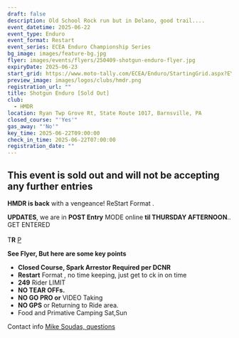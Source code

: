 ```yaml
---
draft: false
description: Old School Rock run but in Delano, good trail....
event_datetime: 2025-06-22
event_type: Enduro
event_format: Restart
event_series: ECEA Enduro Championship Series
bg_image: images/feature-bg.jpg
flyer: images/events/flyers/250409-shotgun-enduro-flyer.jpg
expiryDate: 2025-06-23
start_grid: https://www.moto-tally.com/ECEA/Enduro/StartingGrid.aspx?EY=2025&EID=7
preview_image: images/logos/clubs/hmdr.png
registration_url: ""
title: Shotgun Enduro [Sold Out]
club:
  - HMDR
location: Ryan Twp Grove Rt, State Route 1017, Barnsville, PA
closed_course: "'Yes'"
gas_away: "'No'"
key_time: 2025-06-22T09:00:00
check_in_time: 2025-06-22T07:00:00
registration_date: ""
---
```

## **This event is sold out and will not be accepting any further entries**

**HMDR is back** with a vengeance!  ReStart Format .

**UPDATES**, we are in **POST Entry** MODE online **til THURSDAY AFTERNOON**.. GET ENTERED \
\
T**R** [P](https://www.moto-tally.com/ECEA/Enduro/StartingGrid.aspx?EY=2024&EID=7)

**See Flyer, But here are  some key points**

* **Closed Course, Spark Arrestor Required per DCNR**
* **Restart** Format ,  no time keeping, just get to ck in on time
* **249** Rider LIMIT
* **NO TEAR OFFs.**  
* **NO GO PRO or** VIDEO Taking
* **NO GPS** or Returning to Ride area.
* Food and Primative Camping Sat,Sun

Contact info [Mike Soudas, questions ](mailto:msoudas@comcast.net)